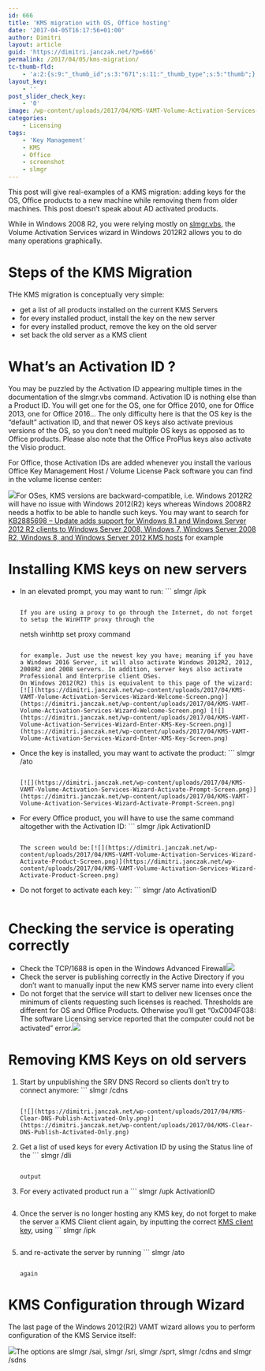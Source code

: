 ```yaml
---
id: 666
title: 'KMS migration with OS, Office hosting'
date: '2017-04-05T16:17:56+01:00'
author: Dimitri
layout: article
guid: 'https://dimitri.janczak.net/?p=666'
permalink: /2017/04/05/kms-migration/
tc-thumb-fld:
    - 'a:2:{s:9:"_thumb_id";s:3:"671";s:11:"_thumb_type";s:5:"thumb";}'
layout_key:
    - ''
post_slider_check_key:
    - '0'
image: /wp-content/uploads/2017/04/KMS-VAMT-Volume-Activation-Services-Wizard-Welcome-Screen.png
categories:
    - Licensing
tags:
    - 'Key Management'
    - KMS
    - Office
    - screenshot
    - slmgr
---
```


This post will give real-examples of a KMS migration: adding keys for the OS, Office products to a new machine while removing them from older machines. This post doesn’t speak about AD activated products.

While in Windows 2008 R2, you were relying mostly on [slmgr.vbs](https://technet.microsoft.com/en-us/library/dn502540(v=ws.11).aspx), the Volume Activation Services wizard in Windows 2012R2 allows you to do many operations graphically.

# Steps of the KMS Migration

THe KMS migration is conceptually very simple:

- get a list of all products installed on the current KMS Servers
- for every installed product, install the key on the new server
- for every installed product, remove the key on the old server
- set back the old server as a KMS client

# What’s an Activation ID ?

You may be puzzled by the Activation ID appearing multiple times in the documentation of the slmgr.vbs command. Activation ID is nothing else than a Product ID. You will get one for the OS, one for Office 2010, one for Office 2013, one for Office 2016… The only difficulty here is that the OS key is the “default” activation ID, and that newer OS keys also activate previous versions of the OS, so you don’t need multiple OS keys as opposed as to Office products. Please also note that the Office ProPlus keys also activate the Visio product.

For Office, those Activation IDs are added whenever you install the various Office Key Management Host / Volume License Pack software you can find in the volume license center:

[![](https://dimitri.janczak.net/wp-content/uploads/2017/04/KMS-VAMT-Office-2016-Volume-License-Pack-Installation.png)](https://dimitri.janczak.net/wp-content/uploads/2017/04/KMS-VAMT-Office-2016-Volume-License-Pack-Installation.png)For OSes, KMS versions are backward-compatible, i.e. Windows 2012R2 will have no issue with Windows 2012(R2) keys whereas Windows 2008R2 needs a hotfix to be able to handle such keys. You may want to search for [KB2885698 – Update adds support for Windows 8.1 and Windows Server 2012 R2 clients to Windows Server 2008, Windows 7, Windows Server 2008 R2, Windows 8, and Windows Server 2012 KMS hosts](https://support.microsoft.com/en-us/help/2885698/update-adds-support-for-windows-8.1-and-windows-server-2012-r2-clients-to-windows-server-2008,-windows-7,-windows-server-2008-r2,-windows-8,-and-windows-server-2012-kms-hosts) for example

# Installing KMS keys on new servers

- In an elevated prompt, you may want to run: ```
    slmgr /ipk <Key>
    ```
    
    If you are using a proxy to go through the Internet, do not forget to setup the WinHTTP proxy through the
    
    ```
    netsh winhttp set proxy command
    ```
    
    for example. Just use the newest key you have; meaning if you have a Windows 2016 Server, it will also activate Windows 2012R2, 2012, 2008R2 and 2008 servers. In addition, server keys also activate Professional and Enterprise client OSes.  
    On Windows 2012(R2) this is equivalent to this page of the wizard:[![](https://dimitri.janczak.net/wp-content/uploads/2017/04/KMS-VAMT-Volume-Activation-Services-Wizard-Welcome-Screen.png)](https://dimitri.janczak.net/wp-content/uploads/2017/04/KMS-VAMT-Volume-Activation-Services-Wizard-Welcome-Screen.png) [![](https://dimitri.janczak.net/wp-content/uploads/2017/04/KMS-VAMT-Volume-Activation-Services-Wizard-Enter-KMS-Key-Screen.png)](https://dimitri.janczak.net/wp-content/uploads/2017/04/KMS-VAMT-Volume-Activation-Services-Wizard-Enter-KMS-Key-Screen.png)
- Once the key is installed, you may want to activate the product: ```
    slmgr /ato
    ```
    
    [![](https://dimitri.janczak.net/wp-content/uploads/2017/04/KMS-VAMT-Volume-Activation-Services-Wizard-Activate-Prompt-Screen.png)](https://dimitri.janczak.net/wp-content/uploads/2017/04/KMS-VAMT-Volume-Activation-Services-Wizard-Activate-Prompt-Screen.png)
- For every Office product, you will have to use the same command altogether with the Activation ID: ```
    slmgr /ipk <Key> ActivationID
    ```
    
    The screen would be:[![](https://dimitri.janczak.net/wp-content/uploads/2017/04/KMS-VAMT-Volume-Activation-Services-Wizard-Activate-Product-Screen.png)](https://dimitri.janczak.net/wp-content/uploads/2017/04/KMS-VAMT-Volume-Activation-Services-Wizard-Activate-Product-Screen.png)
- Do not forget to activate each key: ```
    slmgr /ato ActivationID
    ```

# Checking the service is operating correctly

- Check the TCP/1688 is open in the Windows Advanced Firewall[![](https://dimitri.janczak.net/wp-content/uploads/2017/04/KMS-Service-Advanced-Firewall-Rule-Enabled.png)](https://dimitri.janczak.net/wp-content/uploads/2017/04/KMS-Service-Advanced-Firewall-Rule-Enabled.png)
- Check the server is publishing correctly in the Active Directory if you don’t want to manually input the new KMS server name into every client
- Do not forget that the service will start to deliver new licenses once the minimum of clients requesting such licenses is reached. Thresholds are different for OS and Office Products. Otherwise you’ll get “0xC004F038: The software Licensing service reported that the computer could not be activated” error.[![](https://dimitri.janczak.net/wp-content/uploads/2017/04/KMS-Service-Not-Enough-Clients-Yet.png)](https://dimitri.janczak.net/wp-content/uploads/2017/04/KMS-Service-Not-Enough-Clients-Yet.png)

# Removing KMS Keys on old servers

1. Start by unpublishing the SRV DNS Record so clients don’t try to connect anymore: ```
    slmgr /cdns
    ```
    
    [![](https://dimitri.janczak.net/wp-content/uploads/2017/04/KMS-Clear-DNS-Publish-Activated-Only.png)](https://dimitri.janczak.net/wp-content/uploads/2017/04/KMS-Clear-DNS-Publish-Activated-Only.png)
2. Get a list of used keys for every Activation ID by using the Status line of the ```
    slmgr /dli
    ```
    
    output
3. For every activated product run a ```
    slmgr /upk <Key> ActivationID
    ```
4. Once the server is no longer hosting any KMS key, do not forget to make the server a KMS Client client again, by inputting the correct [KMS client key](https://technet.microsoft.com/en-us/library/jj612867(v=ws.11).aspx), using ```
    slmgr /ipk
    ```
5. and re-activate the server by running ```
    slmgr /ato
    ```
    
    again

# KMS Configuration through Wizard

The last page of the Windows 2012(R2) VAMT wizard allows you to perform configuration of the KMS Service itself:

[![](https://dimitri.janczak.net/wp-content/uploads/2017/04/KMS-VAMT-Volume-Activation-Services-Wizard-KMS-Configuration.png)](https://dimitri.janczak.net/wp-content/uploads/2017/04/KMS-VAMT-Volume-Activation-Services-Wizard-KMS-Configuration.png)The options are slmgr /sai, slmgr /sri, slmgr /sprt, slmgr /cdns and slmgr /sdns